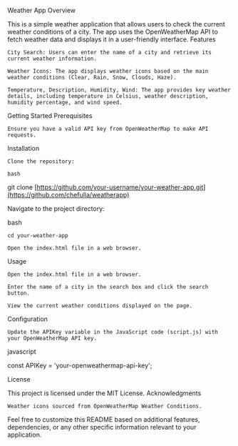 Weather App
Overview

This is a simple weather application that allows users to check the current weather conditions of a city. The app uses the OpenWeatherMap API to fetch weather data and displays it in a user-friendly interface.
Features

    City Search: Users can enter the name of a city and retrieve its current weather information.

    Weather Icons: The app displays weather icons based on the main weather conditions (Clear, Rain, Snow, Clouds, Haze).

    Temperature, Description, Humidity, Wind: The app provides key weather details, including temperature in Celsius, weather description, humidity percentage, and wind speed.

Getting Started
Prerequisites

    Ensure you have a valid API key from OpenWeatherMap to make API requests.

Installation

    Clone the repository:

    bash

git clone [https://github.com/your-username/your-weather-app.git](https://github.com/chefulla/weatherapp)

Navigate to the project directory:

bash

    cd your-weather-app

    Open the index.html file in a web browser.

Usage

    Open the index.html file in a web browser.

    Enter the name of a city in the search box and click the search button.

    View the current weather conditions displayed on the page.

Configuration

    Update the APIKey variable in the JavaScript code (script.js) with your OpenWeatherMap API key.

javascript

const APIKey = 'your-openweathermap-api-key';

License

This project is licensed under the MIT License.
Acknowledgments

    Weather icons sourced from OpenWeatherMap Weather Conditions.

Feel free to customize this README based on additional features, dependencies, or any other specific information relevant to your application.
